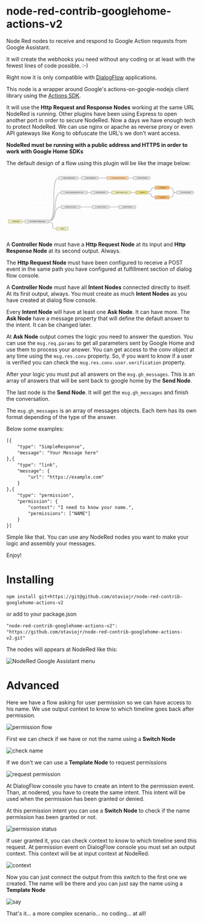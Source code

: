 # node-red-contrib-googlehome-actions-v2

Node Red nodes to receive and respond to Google Action requests from Google Assistant.

It will create the webhooks you need without any coding or at least with the fewest lines of code possible. :-)

Right now it is only compatible with [DialogFlow](https://dialogflow.com/) applications.

This node is a wrapper around Google's actions-on-google-nodejs client library using the [Actions SDK](https://actions-on-google.github.io/actions-on-google-nodejs/2.12.0/index.html).

It will use the **Http Request and Response Nodes** working at the same URL NodeRed is running.
Other plugins have been using Express to open another port in order to secure NodeRed. Now a days we have
enough tech to protect NodeRed. We can use nginx or apache as reverse proxy or even API gateways like Kong
to obfuscate the URL's we don't want access.

**NodeRed must be running with a public address and HTTPS in order to work with Google Home SDKs**

The default design of a flow using this plugin will be like the image below:

![node-red-contrib-googlehome-actions-v2 architecture](/design.png?raw=true "node-red-contrib-googlehome-actions-v2 architecture")

A **Controller Node** must have a **Http Request Node** at its input and **Http Response Node** at its second output. Always.

The **Http Request Node** must have been configured to receive a POST event in the same path you have configured at fulfillment section of dialog flow console.

A **Controller Node** must have all **Intent Nodes** connected directly to itself. At its first output, always. You must create as much **Intent Nodes**
as you have created at dialog flow console.

Every **Intent Node** will have at least one **Ask Node**. It can have more. The **Ask Node** have a message property that will
define the default answer to the intent. It can be changed later.

At **Ask Node** output comes the logic you need to answer the question. You can use the ```msg.req.params``` to get all parameters sent by Google Home and use them to process your answer. You can get access to the conv object
at any time using the ```msg.res.conv``` property. So, if you want to know if a user is verified you can check the
```msg.res.conv.user.verification``` property.

After your logic you must put all answers on the ```msg.gh_messages```. This is an array of answers that will be sent back
to google home by the **Send Node**.

The last node is the **Send Node**. It will get the ```msg.gh_messages``` and finish the conversation.

The ```msg.gh_messages``` is an array of messages objects. Each item has its own format depending of the type of the answer.

Below some examples:

```
[{
    "type": "SimpleResponse",
    "message": "Your Message here"
},{
    "type": "link",
    "message": {
        "url": "https://example.com"    
    }
},{
    "type": "permission",
    "permission": {
        "context": "I need to know your name.",
        "permissions": ["NAME"]
    }
}]
```

Simple like that. You can use any NodeRed nodes you want to make your logic and assembly your messages.

Enjoy!

# Installing

```
npm install git+https://git@github.com/otaviojr/node-red-contrib-googlehome-actions-v2
```

or add to your package.json

```
"node-red-contrib-googlehome-actions-v2": "https://github.com/otaviojr/node-red-contrib-googlehome-actions-v2.git"
```

The nodes will appears at NodeRed like this:

![NodeRed Google Assistant menu](/menu.png?raw=true "NodeRed Google Assistant menu")

# Advanced

Here we have a flow asking for user permission so we can have access to his name.
We use output context to know to which timeline goes back after permission.

![permission flow](/permission.png?raw=true "permission flow")

First we can check if we have or not the name using a **Switch Node**

![check name](/check_name.png?raw=true "Check Name")

If we don't we can use a **Template Node** to request permissions

![request permission](/request_permission.png?raw=true "Request Permission")

At DialogFlow console you have to create an intent to the permission event. Than,
at nodered, you have to create the same intent. This intent will be used when the
permission has been granted or denied.

At this permission intent you can use a **Switch Node** to check if the name permission
has been granted or not.

![permission status](/permission_status.png?raw=true "Permission Status")

If user granted it, you can check context to know to which timeline send this request.
At permission event on DialogFlow console you must set an output context. This context
will be at input context at NodeRed.

![context](/context.png?raw=true "Context")

Now you can just connect the output from this switch to the first one we created.
The name will be there and you can just say the name using a **Template Node**

![say](/say.png?raw=true "Say")

That's it... a more complex scenario... no coding... at all!
